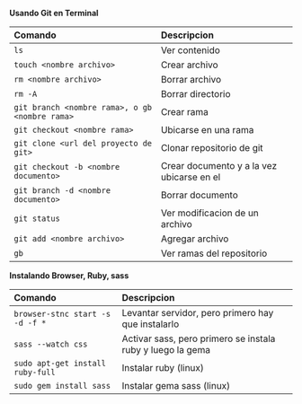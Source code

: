 **Usando Git en Terminal**

| Comando   | Descripcion    |
| :------------- | :------------- |
| ```ls```      | Ver contenido   |
| ```touch <nombre archivo>```      | Crear archivo  |
| ```rm <nombre archivo>```      | Borrar archivo   |
| ```rm -A```      | Borrar directorio   |
| ```git branch <nombre rama>, o gb <nombre rama>```      | Crear rama   |
| ```git checkout <nombre rama>```      | Ubicarse en una rama   |
| ```git clone <url del proyecto de git>```      | Clonar repositorio de git   |
| ```git checkout -b <nombre documento>```      | Crear documento y a la vez ubicarse en el   |
| ```git branch -d <nombre documento>```      | Borrar documento   |
| ```git status```      | Ver modificacion de un archivo   |
| ```git add <nombre archivo>```      | Agregar archivo   |
| ```gb```      | Ver ramas del repositorio   |


**Instalando Browser, Ruby, sass**

| Comando   | Descripcion    |
| :------------- | :------------- |
| ```browser-stnc start -s -d -f *```      | Levantar servidor, pero primero hay que instalarlo   |
| ```sass --watch css```      | Activar sass, pero primero se instala ruby y luego la gema   |
| ```sudo apt-get install ruby-full```      | Instalar ruby (linux)  |
| ```sudo gem install sass```      | Instalar gema sass (linux)  |
